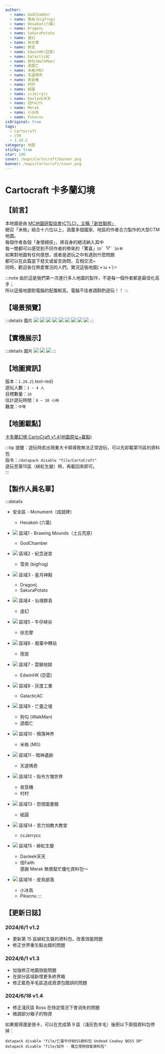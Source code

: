 ```yaml
---
author:
  - name: GodChamber
  - name: 雪央(bigfrog)
  - name: Hexakon(六葉)
  - name: DragonL
  - name: SakuraPotato
  - name: 虛幻
  - name: 徐志摩
  - name: 雨宮
  - name: EdwinHK(亞雲)
  - name: GalacticAC
  - name: 狗勾(WalkMan)
  - name: 遊戲亡
  - name: 米格(MG)
  - name: 天道瑪奇
  - name: 收音機
  - name: 村村
  - name: 紙圓
  - name: ccJerrycc
  - name: Davleek天天
  - name: 信Faith
  - name: Merak
  - name: 小冰鳥
  - name: Pikacnu
isOriginal: true
tags:
  - Cartocraft
  - CTM
  - 1.20.2
category: 地圖
sticky: true
star: 100
cover: /maps/Cartocraft/banner.png
banner: /maps/Cartocraft/cover.png
---
```


# Cartocraft 卡多蘭幻境

## 【前言】

本地圖是由 [MC地圖研製協會(CTLC)，又稱「創世聯邦」](https://discord.gg/UMYxwHyRNE)  
總召「米格」結合十六位以上，涵蓋多個國家、地區的作者合力製作的大型CTM地圖。  
每個作者各個「身懷絕技」，將自身的絕活納入其中  
每一關都可以感受到不同作者的帶來的「驚喜」(o゜▽゜)o☆  
如果對地圖有任何感想，或者是遊玩之中有遇到什麼問題  
都可以在此篇底下發文或留言詢問，互相交流~  
同時，歡迎各位熱愛實況的人們，實況這張地圖( •̀ ω •́ )✧

:::note
由於這是我們第一次進行多人地圖的製作，不是每一個作者都是最佳化高手；  
所以這張地圖對電腦的配置較高，電腦不佳者請斟酌遊玩！！
:::

## 【場景預覽】

:::details 圖片
![](/maps/Cartocraft/scene/0.png)
![](/maps/Cartocraft/scene/1.png)
![](/maps/Cartocraft/scene/2.png)
![](/maps/Cartocraft/scene/3.png)
![](/maps/Cartocraft/scene/4.png)
![](/maps/Cartocraft/scene/5.png)
![](/maps/Cartocraft/scene/6.png)
![](/maps/Cartocraft/scene/7.png)
![](/maps/Cartocraft/scene/8.png)
:::

## 【實機展示】

:::details 圖片
![](/maps/Cartocraft/in-game/0.png)
![](/maps/Cartocraft/in-game/1.png)
![](/maps/Cartocraft/in-game/2.png)
:::

## 【地圖資訊】

版本：`1.20.2`{.text-red}  
遊玩人數：`1 ~ 4 人`  
目標數量：`16`  
估計遊玩時間：`8 ~ 10 小時`  
難度：`中等`  

## 【地圖載點】

[卡多蘭幻境 CartoCraft v1.4(地圖原址+載點)](https://www.mediafire.com/file/4w1k0nim8ce32ur/Cartocraft_卡多蘭幻境_正式版V1.4(地圖%2B材質).zip/file)  

:::tip
提醒：遊玩時若出現重大卡頓導致無法正常遊玩，可以先卸載第15區的資料包  
指令：`/datapack disable "file/CartoCraft"`  
遊玩至第15區（緋紅生變）時，再載回來即可。  
:::

## 【製作人員名單】

<div class="author">

:::details
- 安全區 - Monument（成就碑）
  - Hexakon (六葉)
  
- ![][white-wool] 區域1 - Brawing Mounds（土丘荒原）
  - GodChamber

- ![][orange-wool] 區域2 - 紀念迷宮
  - 雪央 (bigfrog)

- ![][magenta-wool] 區域3 - 星月神殿
  - DragonL
  - SakuraPotato

- ![][light-blue-wool] 區域4 - 仙境群島
  - 虛幻

- ![][yellow-wool] 區域5 - 牛仔峽谷
  - 徐志摩

- ![][lime-wool] 區域6 - 廢棄中轉站
  - 雨宮

- ![][pink-wool] 區域7 - 雲鎖地獄
  - EdwinHK (亞雲)

- ![][gray-wool] 區域8 - 灰度工業
  - GalacticAC

- ![][light-gray-wool] 區域9 - 亡靈之墟
  - 狗勾 (WalkMan)
  - 遊戲亡

- ![][cyan-wool] 區域10 - 殞落神界
  - 米格 (MG) <Badge text="總召" type="tip" />

- ![][purple-wool] 區域11 - 暗神遺跡
  - 天道瑪奇

- ![][blue-wool] 區域12 - 指令方塊世界
  - 收音機
  - 村村

- ![][brown-wool] 區域13 - 怨恨圖書館
  - 紙圓

- ![][green-wool] 區域14 - 苦力怕教大教堂
  - ccJerrycc

- ![][red-wool] 區域15 - 緋紅生變
  - Davleek天天
  - 信Faith  
  感謝 Merak 無償幫忙優化資料包～

- ![][black-wool] 區域16 - 皮鳥部落
  - 小冰鳥
  - Pikacnu
:::
</div>

## 【更新日誌】

### 2024/6/1 v1.2

- 更新第 15 區緋紅生變的資料包，改善效能問題
- 修正世界重生點出錯的問題

### 2024/6/1 v1.3

- 加強修正地圖效能問題
- 在部分區域新增更多終界箱
- 修正藍色羊毛區造成資源包錯誤的問題

### 2024/6/18 v1.4

- 修正淺灰區 Boss 在特定情況下會消失的問題
- 微調部分箱子的物資

如果覺得還是很卡，可以在完成第 9 區（淺灰色羊毛）後把以下兩個資料包停掉：

```
datapack disable "file/亡靈牛仔BOSS資料包 Undead Cowboy BOSS DP"
datapack disable "file/試作 - 獨立怪物技能資料包"
```

<style>
  .text-red {
    color: rgb(224, 108, 117);
  }
  .author > .details img {
    width: 18px;
  }
</style>

[white-wool]: https://zh.minecraft.wiki/images/White_Wool_JE2_BE2.png
[orange-wool]: https://zh.minecraft.wiki/images/Orange_Wool_JE3_BE3.png
[magenta-wool]: https://zh.minecraft.wiki/images/Magenta_Wool_JE3_BE3.png
[light-blue-wool]: https://zh.minecraft.wiki/images/Light_Blue_Wool_JE3_BE3.png
[yellow-wool]: https://zh.minecraft.wiki/images/Yellow_Wool_JE3_BE3.png
[Lime-wool]: https://zh.minecraft.wiki/images/Lime_Wool_JE3_BE3.png
[pink-wool]: https://zh.minecraft.wiki/images/Pink_Wool_JE3_BE3.png
[gray-wool]: https://zh.minecraft.wiki/images/Gray_Wool_JE3_BE3.png
[light-gray-wool]: https://zh.minecraft.wiki/images/Light_Gray_Wool_JE3_BE3.png
[cyan-wool]: https://zh.minecraft.wiki/images/Cyan_Wool_JE3_BE3.png
[purple-wool]: https://zh.minecraft.wiki/images/Purple_Wool_JE3_BE3.png
[blue-wool]: https://zh.minecraft.wiki/images/Blue_Wool_JE3_BE3.png
[brown-wool]: https://zh.minecraft.wiki/images/Brown_Wool_JE3_BE3.png
[green-wool]: https://zh.minecraft.wiki/images/Green_Wool_JE3_BE3.png
[red-wool]: https://zh.minecraft.wiki/images/Red_Wool_JE3_BE3.png
[black-wool]: https://zh.minecraft.wiki/images/Black_Wool_JE3_BE3.png
